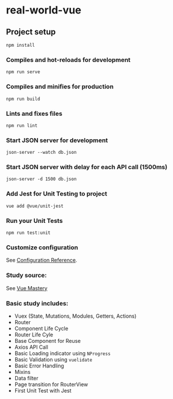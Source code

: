 # real-world-vue

## Project setup
```
npm install
```

### Compiles and hot-reloads for development
```
npm run serve
```

### Compiles and minifies for production
```
npm run build
```

### Lints and fixes files
```
npm run lint
```

### Start JSON server for development
```
json-server --watch db.json
```

### Start JSON server with delay for each API call (1500ms)
```
json-server -d 1500 db.json
```

### Add Jest for Unit Testing to project
```
vue add @vue/unit-jest
```

### Run your Unit Tests
```
npm run test:unit
```

### Customize configuration
See [Configuration Reference](https://cli.vuejs.org/config/).

### Study source:
See [Vue Mastery](https://www.vuemastery.com/courses/)

### Basic study includes:
- Vuex (State, Mutations, Modules, Getters, Actions)
- Router
- Component Life Cycle
- Router Life Cyle
- Base Component for Reuse
- Axios API Call
- Basic Loading indicator using `NProgress`
- Basic Validation using `vuelidate`
- Basic Error Handling
- Mixins
- Data filter
- Page transition for RouterView
- First Unit Test with Jest